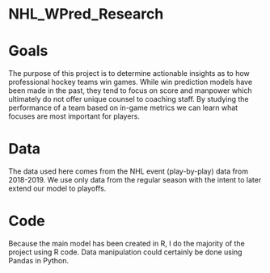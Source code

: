 # NHL_WPred_Research


# Goals
The purpose of this project is to determine actionable insights as to how professional hockey teams win games. While win prediction models have been made in the past, they tend to focus on score and manpower which ultimately do not offer unique counsel to coaching staff. By studying the performance of a team based on in-game metrics we can learn what focuses are most important for players. 

# Data
The data used here comes from the NHL event (play-by-play) data from 2018-2019. We use only data from the regular season with the intent to later extend our model to playoffs.

# Code
Because the main model has been created in R, I do the majority of the project using R code. Data manipulation could certainly be done using Pandas in Python.
